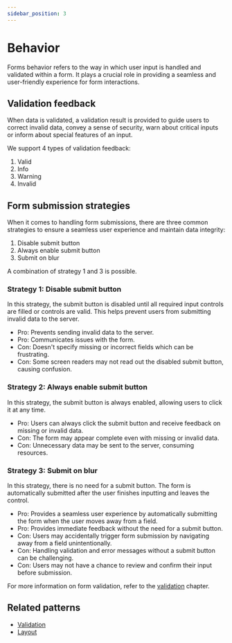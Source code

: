 ```yaml
---
sidebar_position: 3
---
```


# Behavior

Forms behavior refers to the way in which user input is handled and validated within a form. It plays a crucial role in providing a seamless and user-friendly experience for form interactions.

## Validation feedback

When data is validated, a validation result is provided to guide users to correct invalid data, convey a sense of security, warn about critical inputs or inform about special features of an input.

We support 4 types of validation feedback:

1. Valid
2. Info
3. Warning
4. Invalid

## Form submission strategies

When it comes to handling form submissions, there are three common strategies to ensure a seamless user experience and maintain data integrity:

1. Disable submit button
2. Always enable submit button
3. Submit on blur

A combination of strategy 1 and 3 is possible.

### Strategy 1: Disable submit button

In this strategy, the submit button is disabled until all required input controls are filled or controls are valid. This helps prevent users from submitting invalid data to the server.

- Pro: Prevents sending invalid data to the server.
- Pro: Communicates issues with the form.
- Con: Doesn't specify missing or incorrect fields which can be frustrating.
- Con: Some screen readers may not read out the disabled submit button, causing confusion.

### Strategy 2: Always enable submit button

In this strategy, the submit button is always enabled, allowing users to click it at any time.

- Pro: Users can always click the submit button and receive feedback on missing or invalid data.
- Con: The form may appear complete even with missing or invalid data.
- Con: Unnecessary data may be sent to the server, consuming resources.

### Strategy 3: Submit on blur

In this strategy, there is no need for a submit button. The form is automatically submitted after the user finishes inputting and leaves the control.

- Pro: Provides a seamless user experience by automatically submitting the form when the user moves away from a field.
- Pro: Provides immediate feedback without the need for a submit button.
- Con: Users may accidentally trigger form submission by navigating away from a field unintentionally.
- Con: Handling validation and error messages without a submit button can be challenging.
- Con: Users may not have a chance to review and confirm their input before submission.

For more information on form validation, refer to the [validation](forms-validation.mdx) chapter.

## Related patterns

- [Validation](forms-validation.mdx)
- [Layout](forms-layout.md)
